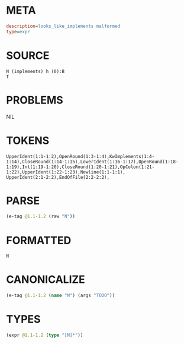 # META
~~~ini
description=looks_like_implements malformed
type=expr
~~~
# SOURCE
~~~roc
N (implements) h (0):B
T
~~~
# PROBLEMS
NIL
# TOKENS
~~~zig
UpperIdent(1:1-1:2),OpenRound(1:3-1:4),KwImplements(1:4-1:14),CloseRound(1:14-1:15),LowerIdent(1:16-1:17),OpenRound(1:18-1:19),Int(1:19-1:20),CloseRound(1:20-1:21),OpColon(1:21-1:22),UpperIdent(1:22-1:23),Newline(1:1-1:1),
UpperIdent(2:1-2:2),EndOfFile(2:2-2:2),
~~~
# PARSE
~~~clojure
(e-tag @1.1-1.2 (raw "N"))
~~~
# FORMATTED
~~~roc
N
~~~
# CANONICALIZE
~~~clojure
(e-tag @1.1-1.2 (name "N") (args "TODO"))
~~~
# TYPES
~~~clojure
(expr @1.1-1.2 (type "[N]*"))
~~~

